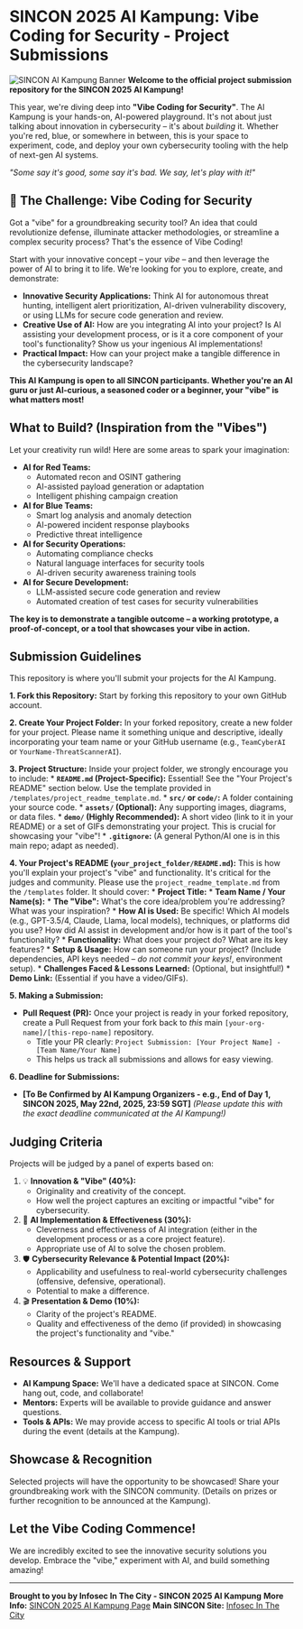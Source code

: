 # SINCON 2025 AI Kampung: Vibe Coding for Security - Project Submissions

![SINCON AI Kampung Banner](https://static.wixstatic.com/media/5cc553_f5197d38a2ff4a96998c25011f02cb3c~mv2.jpg/v1/fill/w_980,h_551,al_c,q_85,usm_0.66_1.00_0.01,enc_auto/5cc553_f5197d38a2ff4a96998c25011f02cb3c~mv2.jpg)
**Welcome to the official project submission repository for the SINCON 2025 AI Kampung!**

This year, we're diving deep into **"Vibe Coding for Security"**. The AI Kampung is your hands-on, AI-powered playground. It's not about just talking about innovation in cybersecurity – it's about *building* it. Whether you're red, blue, or somewhere in between, this is your space to experiment, code, and deploy your own cybersecurity tooling with the help of next-gen AI systems.

*"Some say it's good, some say it's bad. We say, let's play with it!"*

## 🚀 The Challenge: Vibe Coding for Security

Got a "vibe" for a groundbreaking security tool? An idea that could revolutionize defense, illuminate attacker methodologies, or streamline a complex security process? That's the essence of Vibe Coding!

Start with your innovative concept – your *vibe* – and then leverage the power of AI to bring it to life. We're looking for you to explore, create, and demonstrate:

* **Innovative Security Applications:** Think AI for autonomous threat hunting, intelligent alert prioritization, AI-driven vulnerability discovery, or using LLMs for secure code generation and review.
* **Creative Use of AI:** How are you integrating AI into your project? Is AI assisting your development process, or is it a core component of your tool's functionality? Show us your ingenious AI implementations!
* **Practical Impact:** How can your project make a tangible difference in the cybersecurity landscape?

**This AI Kampung is open to all SINCON participants. Whether you're an AI guru or just AI-curious, a seasoned coder or a beginner, your "vibe" is what matters most!**

## What to Build? (Inspiration from the "Vibes")

Let your creativity run wild! Here are some areas to spark your imagination:

* **AI for Red Teams:**
    * Automated recon and OSINT gathering
    * AI-assisted payload generation or adaptation
    * Intelligent phishing campaign creation
* **AI for Blue Teams:**
    * Smart log analysis and anomaly detection
    * AI-powered incident response playbooks
    * Predictive threat intelligence
* **AI for Security Operations:**
    * Automating compliance checks
    * Natural language interfaces for security tools
    * AI-driven security awareness training tools
* **AI for Secure Development:**
    * LLM-assisted secure code generation and review
    * Automated creation of test cases for security vulnerabilities

**The key is to demonstrate a tangible outcome – a working prototype, a proof-of-concept, or a tool that showcases your vibe in action.**

## Submission Guidelines

This repository is where you'll submit your projects for the AI Kampung.

**1. Fork this Repository:**
   Start by forking this repository to your own GitHub account.

**2. Create Your Project Folder:**
   In your forked repository, create a new folder for your project. Please name it something unique and descriptive, ideally incorporating your team name or your GitHub username (e.g., `TeamCyberAI` or `YourName-ThreatScannerAI`).

**3. Project Structure:**
   Inside your project folder, we strongly encourage you to include:
    * **`README.md` (Project-Specific):** Essential! See the "Your Project's README" section below. Use the template provided in `/templates/project_readme_template.md`.
    * **`src/` or `code/`:** A folder containing your source code.
    * **`assets/` (Optional):** Any supporting images, diagrams, or data files.
    * **`demo/` (Highly Recommended):** A short video (link to it in your README) or a set of GIFs demonstrating your project. This is crucial for showcasing your "vibe"!
    * **`.gitignore`:** (A general Python/AI one is in this main repo; adapt as needed).

**4. Your Project's README (`your_project_folder/README.md`):**
   This is how you'll explain your project's "vibe" and functionality. It's critical for the judges and community. Please use the `project_readme_template.md` from the `/templates` folder. It should cover:
    * **Project Title:**
    * **Team Name / Your Name(s):**
    * **The "Vibe":** What's the core idea/problem you're addressing? What was your inspiration?
    * **How AI is Used:** Be specific! Which AI models (e.g., GPT-3.5/4, Claude, Llama, local models), techniques, or platforms did you use? How did AI assist in development and/or how is it part of the tool's functionality?
    * **Functionality:** What does your project do? What are its key features?
    * **Setup & Usage:** How can someone run your project? (Include dependencies, API keys needed – *do not commit your keys!*, environment setup).
    * **Challenges Faced & Lessons Learned:** (Optional, but insightful!)
    * **Demo Link:** (Essential if you have a video/GIFs).

**5. Making a Submission:**
   * **Pull Request (PR):** Once your project is ready in your forked repository, create a Pull Request from your fork back to *this* main `[your-org-name]/[this-repo-name]` repository.
        * Title your PR clearly: `Project Submission: [Your Project Name] - [Team Name/Your Name]`
        * This helps us track all submissions and allows for easy viewing.

**6. Deadline for Submissions:**
   * **[To Be Confirmed by AI Kampung Organizers - e.g., End of Day 1, SINCON 2025, May 22nd, 2025, 23:59 SGT]**
   *(Please update this with the exact deadline communicated at the AI Kampung!)*

## Judging Criteria

Projects will be judged by a panel of experts based on:

1.  💡 **Innovation & "Vibe" (40%):**
    * Originality and creativity of the concept.
    * How well the project captures an exciting or impactful "vibe" for cybersecurity.
2.  🤖 **AI Implementation & Effectiveness (30%):**
    * Cleverness and effectiveness of AI integration (either in the development process or as a core project feature).
    * Appropriate use of AI to solve the chosen problem.
3.  🛡️ **Cybersecurity Relevance & Potential Impact (20%):**
    * Applicability and usefulness to real-world cybersecurity challenges (offensive, defensive, operational).
    * Potential to make a difference.
4.  🎬 **Presentation & Demo (10%):**
    * Clarity of the project's README.
    * Quality and effectiveness of the demo (if provided) in showcasing the project's functionality and "vibe."

## Resources & Support

* **AI Kampung Space:** We'll have a dedicated space at SINCON. Come hang out, code, and collaborate!
* **Mentors:** Experts will be available to provide guidance and answer questions.
* **Tools & APIs:** We may provide access to specific AI tools or trial APIs during the event (details at the Kampung).

## Showcase & Recognition

Selected projects will have the opportunity to be showcased! Share your groundbreaking work with the SINCON community. (Details on prizes or further recognition to be announced at the Kampung).

## Let the Vibe Coding Commence!

We are incredibly excited to see the innovative security solutions you develop. Embrace the "vibe," experiment with AI, and build something amazing!

---
**Brought to you by Infosec In The City - SINCON 2025 AI Kampung**
**More Info:** [SINCON 2025 AI Kampung Page](https://www.infosec-city.com/post/sin25-k-ai)
**Main SINCON Site:** [Infosec In The City](https://www.infosec-city.com/)
